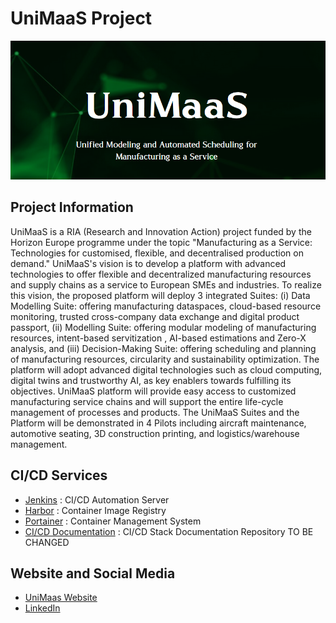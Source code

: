 # UniMaaS Project

<p align="center">
  <img src="../unimaas.png" alt="UniMaas" width="600">
</p>


## Project Information
UniMaaS is a  RIA (Research and Innovation Action) project funded by the Horizon Europe programme under the topic "Manufacturing as a Service: Technologies for customised, flexible, and decentralised production on demand." UniMaaS's vision is to develop a platform with advanced technologies to offer flexible and decentralized manufacturing resources and supply chains as a service to European SMEs and industries. To realize this vision, the proposed platform will deploy 3 integrated Suites: (i) Data Modelling Suite: offering manufacturing dataspaces, cloud-based resource monitoring, trusted cross-company data exchange and digital product passport, (ii) Modelling Suite: offering modular modeling of manufacturing resources, intent-based servitization , AI-based estimations and Zero-X analysis, and (iii) Decision-Making Suite: offering scheduling and planning of manufacturing resources, circularity and sustainability optimization. The platform will adopt advanced digital technologies such as cloud computing, digital twins and trustworthy AI, as key enablers towards fulfilling its objectives. UniMaaS platform will provide easy access to customized manufacturing service chains and will support the entire life-cycle management of processes and products. The UniMaaS Suites and the Platform will be demonstrated in 4 Pilots including aircraft maintenance, automotive seating, 3D construction printing, and logistics/warehouse management.

## CI/CD Services

* [Jenkins](https://jenkins.unimaas.rid-intrasoft.eu/) : CI/CD Automation Server
* [Harbor](https://harbor.unimaas.rid-intrasoft.eu) : Container Image Registry
* [Portainer](https://portainer.unimaas.rid-intrasoft.eu) : Container Management System
* [CI/CD Documentation](https://github.com/SafeTravellers-Project/cicd-documentation) : CI/CD Stack Documentation Repository TO BE CHANGED

## Website and Social Media

* [UniMaas Website](https://unimaas-project.eu/)
* [LinkedIn](https://www.linkedin.com/company/unimaas/)
